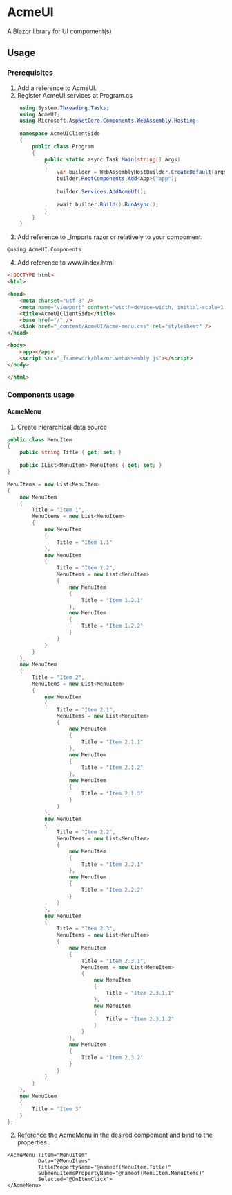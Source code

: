 # AcmeUI
A Blazor library for UI compoment(s)

## Usage

### Prerequisites
1. Add a reference to AcmeUI.
2. Register AcmeUI services at Program.cs 
```csharp
    using System.Threading.Tasks;
    using AcmeUI;
    using Microsoft.AspNetCore.Components.WebAssembly.Hosting;
    
    namespace AcmeUIClientSide
    {
        public class Program
        {
            public static async Task Main(string[] args)
            {
                var builder = WebAssemblyHostBuilder.CreateDefault(args);
                builder.RootComponents.Add<App>("app");
    
                builder.Services.AddAcmeUI();
    
                await builder.Build().RunAsync();
            }
        }
    }
```
3. Add reference to _Imports.razor or relatively to your compoment.
```razor
@using AcmeUI.Components
```
4. Add reference to www/index.html
```html
<!DOCTYPE html>
<html>

<head>
    <meta charset="utf-8" />
    <meta name="viewport" content="width=device-width, initial-scale=1.0, maximum-scale=1.0, user-scalable=no" />
    <title>AcmeUIClientSide</title>
    <base href="/" />
    <link href="_content/AcmeUI/acme-menu.css" rel="stylesheet" />
</head>

<body>
    <app></app>
    <script src="_framework/blazor.webassembly.js"></script>
</body>

</html>
```

### Components usage
#### AcmeMenu

1. Create hierarchical data source
```csharp
public class MenuItem
{
	public string Title { get; set; }
	
	public IList<MenuItem> MenuItems { get; set; }
}
```

```csharp
MenuItems = new List<MenuItem>
{
	new MenuItem
	{
		Title = "Item 1",
		MenuItems = new List<MenuItem>
		{
			new MenuItem
			{
				Title = "Item 1.1"
			},
			new MenuItem
			{
				Title = "Item 1.2",
				MenuItems = new List<MenuItem>
				{
					new MenuItem
					{
						Title = "Item 1.2.1"
					},
					new MenuItem
					{
						Title = "Item 1.2.2"
					}
				}
			}
		}
	},
	new MenuItem
	{
		Title = "Item 2",
		MenuItems = new List<MenuItem>
		{
			new MenuItem
			{
				Title = "Item 2.1",
				MenuItems = new List<MenuItem>
				{
					new MenuItem
					{
						Title = "Item 2.1.1"
					},
					new MenuItem
					{
						Title = "Item 2.1.2"
					},
					new MenuItem
					{
						Title = "Item 2.1.3"
					}
				}
			},
			new MenuItem
			{
				Title = "Item 2.2",
				MenuItems = new List<MenuItem>
				{
					new MenuItem
					{
						Title = "Item 2.2.1"
					},
					new MenuItem
					{
						Title = "Item 2.2.2"
					}
				}
			},
			new MenuItem
			{
				Title = "Item 2.3",
				MenuItems = new List<MenuItem>
				{
					new MenuItem
					{
						Title = "Item 2.3.1",
						MenuItems = new List<MenuItem>
						{
							new MenuItem
							{
								Title = "Item 2.3.1.1"
							},
							new MenuItem
							{
								Title = "Item 2.3.1.2"
							}
						}
					},
					new MenuItem
					{
						Title = "Item 2.3.2"
					}
				}
			}
		}
	},
	new MenuItem
	{
		Title = "Item 3"
	}
};
```
2. Reference the AcmeMenu in the desired compoment and bind to the properties

```blazor
<AcmeMenu TItem="MenuItem"
          Data="@MenuItems"
          TitlePropertyName="@nameof(MenuItem.Title)"
          SubmenuItemsPropertyName="@nameof(MenuItem.MenuItems)"
          Selected="@OnItemClick">
</AcmeMenu>
```